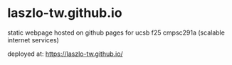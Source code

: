 # laszlo-tw.github.io
static webpage hosted on github pages for ucsb f25 cmpsc291a (scalable internet services)

deployed at: https://laszlo-tw.github.io/
